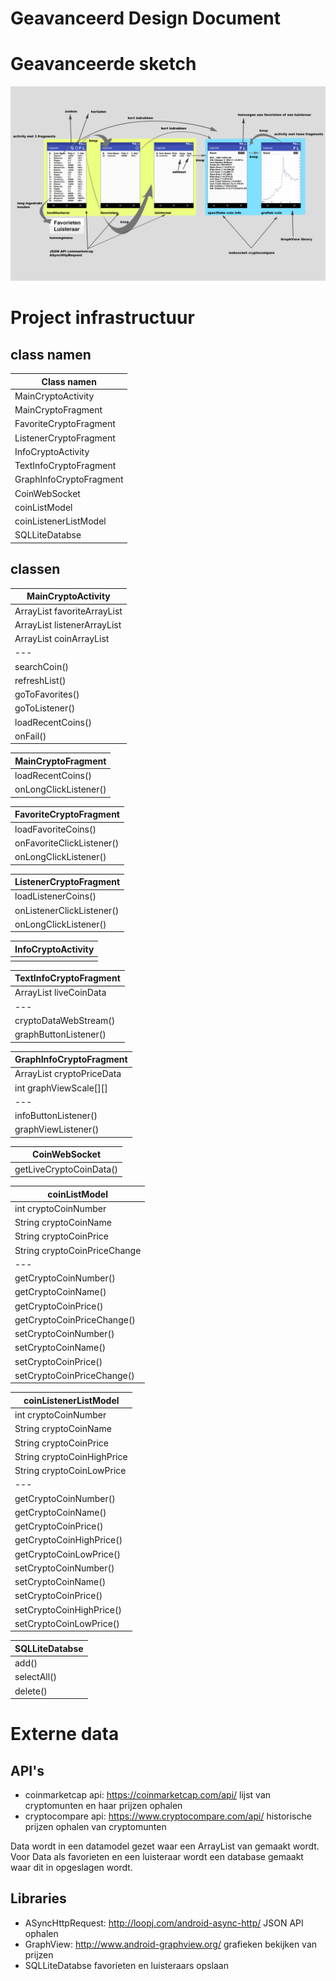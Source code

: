 # Geavanceerd Design Document

# Geavanceerde sketch
![alt text](https://github.com/ChristiaanWewer/programmeerproject-minor-programmeren-2017-Uva---Cryptonite/blob/master/doc/AdvancedProjectDesign.png?raw=true "Advanced Application Design Cryptonite")

# Project infrastructuur

## class namen
| Class namen |
| --- |
| MainCryptoActivity |
| MainCryptoFragment |
| FavoriteCryptoFragment |
| ListenerCryptoFragment |
| InfoCryptoActivity |
| TextInfoCryptoFragment |
| GraphInfoCryptoFragment |
| CoinWebSocket |
| coinListModel |
| coinListenerListModel |
| SQLLiteDatabse |

## classen
| MainCryptoActivity |
| --- |
| ArrayList favoriteArrayList |
| ArrayList listenerArrayList |
| ArrayList coinArrayList |
| --- |
| searchCoin() |
| refreshList() |
| goToFavorites() |
| goToListener() |
| loadRecentCoins() |
| onFail() |

| MainCryptoFragment |
| --- |
| loadRecentCoins() |
| onLongClickListener() |

| FavoriteCryptoFragment |
| --- |
| loadFavoriteCoins() |
| onFavoriteClickListener() |
| onLongClickListener() |

| ListenerCryptoFragment |
| --- |
| loadListenerCoins() |
| onListenerClickListener() |
| onLongClickListener() |

| InfoCryptoActivity |
| --- |
| |

| TextInfoCryptoFragment |
| --- |
| ArrayList liveCoinData |
| --- |
| cryptoDataWebStream() |
| graphButtonListener() |

| GraphInfoCryptoFragment |
| --- |
| ArrayList cryptoPriceData |
| int graphViewScale[][] |
| --- |
| infoButtonListener() |
| graphViewListener() |

| CoinWebSocket |
| --- |
| getLiveCryptoCoinData() |

| coinListModel |
| --- |
| int cryptoCoinNumber |
| String cryptoCoinName |
| String cryptoCoinPrice |
| String cryptoCoinPriceChange |
| --- |
| getCryptoCoinNumber() |
| getCryptoCoinName() |
| getCryptoCoinPrice() |
| getCryptoCoinPriceChange() |
| setCryptoCoinNumber() |
| setCryptoCoinName() |
| setCryptoCoinPrice() |
| setCryptoCoinPriceChange() |

| coinListenerListModel |
| --- |
| int cryptoCoinNumber |
| String cryptoCoinName |
| String cryptoCoinPrice |
| String cryptoCoinHighPrice |
| String cryptoCoinLowPrice |
| --- |
| getCryptoCoinNumber() |
| getCryptoCoinName() |
| getCryptoCoinPrice() |
| getCryptoCoinHighPrice() |
| getCryptoCoinLowPrice() |
| setCryptoCoinNumber() |
| setCryptoCoinName() |
| setCryptoCoinPrice() |
| setCryptoCoinHighPrice() |
| setCryptoCoinLowPrice() |

| SQLLiteDatabse |
| --- |
| add() |
| selectAll() |
| delete() |

# Externe data
## API's
- coinmarketcap api: https://coinmarketcap.com/api/
  lijst van cryptomunten en haar prijzen ophalen
- cryptocompare api: https://www.cryptocompare.com/api/
  historische prijzen ophalen van cryptomunten

Data wordt in een datamodel gezet waar een ArrayList van gemaakt wordt. 
Voor Data als favorieten en een luisteraar wordt een database gemaakt waar dit in opgeslagen wordt.

## Libraries
- ASyncHttpRequest: http://loopj.com/android-async-http/
  JSON API ophalen
- GraphView: http://www.android-graphview.org/
  grafieken bekijken van prijzen
- SQLLiteDatabse
  favorieten en luisteraars opslaan
 



